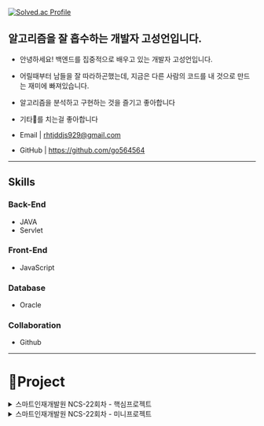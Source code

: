 
[![Solved.ac Profile](http://mazassumnida.wtf/api/generate_badge?boj=gohyeok)](https://solved.ac/gohyeok)

## 알고리즘을 잘 흡수하는 개발자 고성언입니다. ##
- 안녕하세요! 백엔드를 집중적으로 배우고 있는 개발자 고성언입니다.
- 어릴때부터 남들을 잘 따라하곤했는데, 지금은 다른 사람의 코드를 내 것으로 만드는 재미에 빠져있습니다.
- 알고리즘을 분석하고 구현하는 것을 즐기고 좋아합니다
- 기타🎸를 치는걸 좋아합니다

- Email  | rhtjddjs929@gmail.com
- GitHub | https://github.com/go564564



---

## Skills
### Back-End
- JAVA 
- Servlet
### Front-End
- JavaScript

### Database
- Oracle

### Collaboration
- Github

---

# 👥Project
<details>
<summary>스마트인재개발원 NCS-22회차 - 핵심프로젝트</summary>

### 프로젝트명 : Wellness Trip Planner (5명)
-  프로젝트 기간 : 2024.02.23 ~ 2024.04.04 (6주)
-  프로젝트 주제 : 건강하고(wellbeing) + 행복한(happiness) 전라남도 여행스케줄러

###  역할 : Back-End/DB
-  로그인&회원가입 기능 구현 (Ajax 비동기)
-  여행계획 모달 창/달력 기능 구현 (BootStrap/DataRangePicker)
-  여행 준비물 페이지 기능 구현    (Ajax 비동기)

### 트러블슈팅
- 문제발생 : 준비물 페이지를 동기방식으로 구현하다가 DB문제와 수정,삭제 기능에서 동기화문제
- 문제해결 : Ajax 비동기방식으로 전환후 로직 재구현

- [프로젝트깃허브](https://github.com/duggie27/wellnessRoad) [프로젝트WBS](https://docs.google.com/spreadsheets/d/1CaiuuUZKAGyRq1yb3vmWcIJbqGKxOt7C1X1StA9JhyI/edit#gid=0)
</details>

<details>
<summary>스마트인재개발원 NCS-22회차 - 미니프로젝트</summary>

### 프로젝트명 : 개미는 뚠뚠 (4명)
- 프로젝트 기간 : 2024.01.31 ~ 2024.02.02
- 프로젝트 주제 : 모의주식 투자 게임
### 역할 : Front-End/Back-End
- 전체 View 구현
- 디버깅
- [프로젝트깃허브](https://github.com/2023-SMHRD-KDT-AI-16/FFRepo)
</details>


